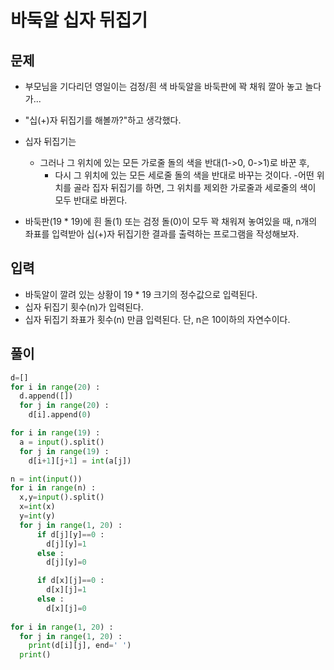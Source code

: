 # 바둑알 십자 뒤집기

## 문제
- 부모님을 기다리던 영일이는 검정/흰 색 바둑알을 바둑판에 꽉 채워 깔아 놓고 놀다가...

- "십(+)자 뒤집기를 해볼까?"하고 생각했다.

- 십자 뒤집기는
  - 그러나 그 위치에 있는 모든 가로줄 돌의 색을 반대(1->0, 0->1)로 바꾼 후, 
     - 다시 그 위치에 있는 모든 세로줄 돌의 색을 반대로 바꾸는 것이다.
       -어떤 위치를 골라 집자 뒤집기를 하면, 그 위치를 제외한 가로줄과 세로줄의 색이 모두 반대로 바뀐다.

- 바둑판(19 * 19)에 흰 돌(1) 또는 검정 돌(0)이 모두 꽉 채워져 놓여있을 때,
n개의 좌표를 입력받아 십(+)자 뒤집기한 결과를 출력하는 프로그램을 작성해보자.

## 입력
- 바둑알이 깔려 있는 상황이 19 * 19 크기의 정수값으로 입력된다. 
- 십자 뒤집기 횟수(n)가 입력된다.
- 십자 뒤집기 좌표가 횟수(n) 만큼 입력된다. 단, n은 10이하의 자연수이다.

## 풀이
``` Python
d=[] 
for i in range(20) : 
  d.append([]) 
  for j in range(20) : 
    d[i].append(0) 

for i in range(19) : 
  a = input().split() 
  for j in range(19) : 
    d[i+1][j+1] = int(a[j]) 

n = int(input()) 
for i in range(n) : 
  x,y=input().split() 
  x=int(x) 
  y=int(y) 
  for j in range(1, 20) : 
      if d[j][y]==0 : 
        d[j][y]=1 
      else : 
        d[j][y]=0 

      if d[x][j]==0 : 
        d[x][j]=1 
      else : 
        d[x][j]=0 
              
for i in range(1, 20) : 
  for j in range(1, 20) : 
    print(d[i][j], end=' ') 
  print()

```
